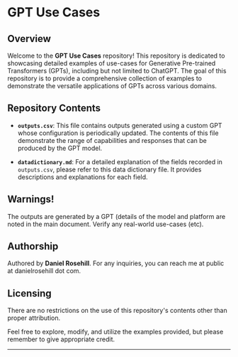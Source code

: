 # GPT Use Cases

## Overview

Welcome to the **GPT Use Cases** repository! This repository is dedicated to showcasing detailed examples of use-cases for Generative Pre-trained Transformers (GPTs), including but not limited to ChatGPT. The goal of this repository is to provide a comprehensive collection of examples to demonstrate the versatile applications of GPTs across various domains.

## Repository Contents

- **`outputs.csv`**: This file contains outputs generated using a custom GPT whose configuration is periodically updated. The contents of this file demonstrate the range of capabilities and responses that can be produced by the GPT model.

- **`datadictionary.md`**: For a detailed explanation of the fields recorded in `outputs.csv`, please refer to this data dictionary file. It provides descriptions and explanations for each field.

## Warnings!

The outputs are generated by a GPT (details of the model and platform are noted in the main document. Verify any real-world use-cases (etc).

## Authorship

Authored by **Daniel Rosehill**. For any inquiries, you can reach me at public at danielrosehill dot com.

## Licensing

There are no restrictions on the use of this repository's contents other than proper attribution. 

Feel free to explore, modify, and utilize the examples provided, but please remember to give appropriate credit.

---